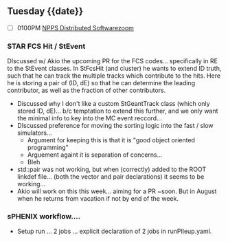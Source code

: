 ## Tuesday {{date}}

- [ ] 0100PM [NPPS Distributed Software](https://docs.google.com/document/d/1L8DAzhCwpVoRM_WptpZFKqJev4-odk4xDl5rDK6JMYs/edit#heading=h.d6jxgv7ina59)[zoom](https://bnl.zoomgov.com/j/16157150845?pwd=NXNqTi9ZWEFBKzYwRXQ5U3NXU1dBZz09)

### STAR FCS Hit / StEvent

DIscussed w/ Akio the upcoming PR for the FCS codes... specifically in RE to the StEvent classes.  In StFcsHit (and cluster) he wants to extend ID truth, such that he can track the multiple tracks which contribute to the hits.  Here he is storing a pair of (ID, dE) so that he can determine the leading contributor, as well as the fraction of other contributors.

- Discussed why I don't like a custom StGeantTrack class (which only stored ID, dE)... b/c temptation to extend this further, and we only want the minimal info to key into the MC event reccord...
- DIscussed preference for moving the sorting logic into the fast  / slow simulators...
	- Argument for keeping this is that it is "good object oriented programming"
	- Arguement againt it is separation of concerns...
	- Bleh
- std::pair was not working, but when (correctly) added to the ROOT linkdef file... (both the vector and pair declarations) it seems to be working...
- Akio will work on this this week... aiming for a PR ~soon.  But in August when he returns from vacation if not by end of the week.

### sPHENIX workflow....
- Setup run ... 2 jobs ... explicit declaration of 2 jobs in runPIleup.yaml.